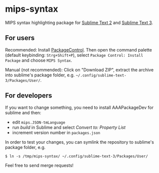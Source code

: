 mips-syntax
===========

MIPS syntax highlighting package for [Sublime Text 2](https://www.sublimetext.com/) and [Sublime Text 3](https://www.sublimetext.com/3).


For users
---------

Recommended: Install [PackageControl](https://packagecontrol.io/).
Then open the command palette (default keybinding: `Strg+Shift+P`), select `Package Control: Install Package` and choose `MIPS Syntax`.

Manual (not recommended): Click on "Download ZIP", extract the archive into sublime's package folder, e.g. `~/.config/sublime-text-3/Packages/User/`.


For developers
--------------

If you want to change something, you need to install AAAPackageDev for sublime and then:

* edit `mips.JSON-tmLanguage`
* run *build* in Sublime and select *Convert to: Property List*
* increment version number in `packages.json`

In order to test your changes, you can symlink the repository to sublime's package folder, e.g.

    $ ln -s /tmp/mips-syntax/ ~/.config/sublime-text-3/Packages/User/


Feel free to send merge requests!
